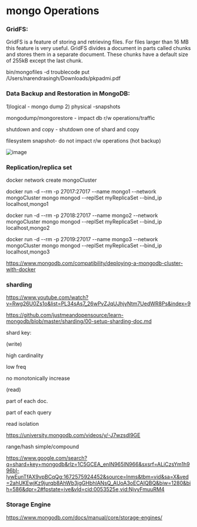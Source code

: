 # mongo Operations

### GridFS:

GridFS is a feature of storing and retrieving files. For files larger than 16 MB this feature is very useful. GridFS divides a document in parts called chunks and stores them in a separate document. These chunks have a default size of 255kB except the last chunk.

bin/mongofiles -d troublecode put /Users/narendrasingh/Downloads/pkpadmi.pdf


### Data Backup and Restoration in MongoDB:

1)logical - mongo dump
2) physical -snapshots


mongodump/mongorestore - impact db r/w operations/traffic

shutdown and copy - shutdown one of shard and copy

filesystem snapshot- do not impact  r/w operations (hot backup)



![image](https://user-images.githubusercontent.com/10362252/210093497-17953aa3-057b-4483-b224-4429b31dabc7.png)


### Replication/replica set
docker network create mongoCluster

docker run -d --rm -p 27017:27017 --name mongo1 --network mongoCluster mongo mongod --replSet myReplicaSet --bind_ip localhost,mongo1

docker run -d --rm -p 27018:27017 --name mongo2 --network mongoCluster mongo mongod --replSet myReplicaSet --bind_ip localhost,mongo2

docker run -d --rm -p 27019:27017 --name mongo3 --network mongoCluster mongo mongod --replSet myReplicaSet --bind_ip localhost,mongo3

https://www.mongodb.com/compatibility/deploying-a-mongodb-cluster-with-docker


### sharding

https://www.youtube.com/watch?v=Rwg26U0Zs1o&list=PL34sAs7_26wPvZJqUJhjyNtm7UedWR8Ps&index=9

https://github.com/justmeandopensource/learn-mongodb/blob/master/sharding/00-setup-sharding-doc.md


shard key:

(write)

  high cardinality
  
  low freq
  
  no monotonically increase
  
(read)

  part of each doc.
  
  part of each query
  
  read isolation
  
https://university.mongodb.com/videos/y/-J7wzsdl9GE

range/hash
simple/compound

https://www.google.com/search?q=shard+key+mongodb&rlz=1C5GCEA_enIN965IN966&sxsrf=ALiCzsYm1h996bl-lywEunTfAX9vpBCqQg:1672575924452&source=lnms&tbm=vid&sa=X&ved=2ahUKEwjKz9jurqb8AhWb3jgGHbhlANsQ_AUoA3oECAIQBQ&biw=1280&bih=586&dpr=2#fpstate=ive&vld=cid:0053525e,vid:NjvyFmuuRM4




### Storage Engine
https://www.mongodb.com/docs/manual/core/storage-engines/
